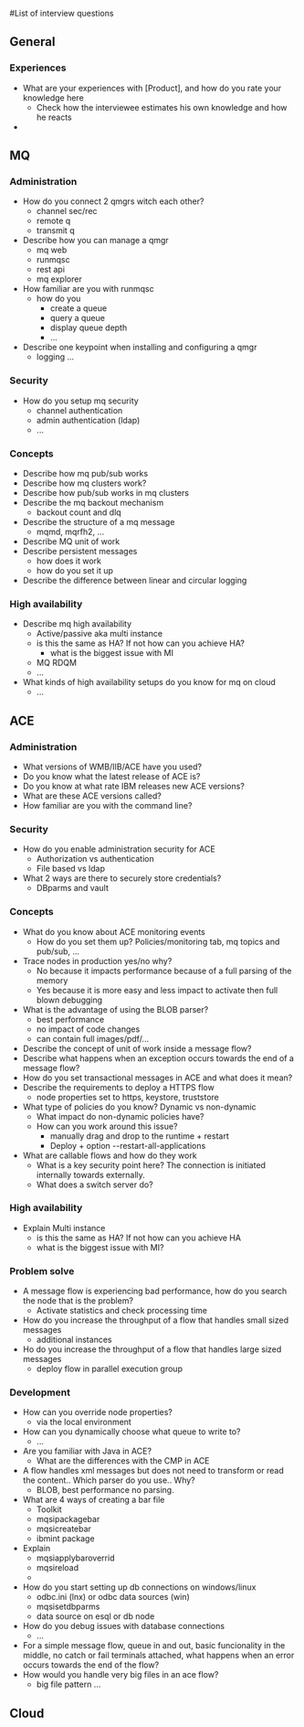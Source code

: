#List of interview questions

## General
### Experiences
 * What are your experiences with [Product], and how do you rate your knowledge here
   * Check how the interviewee estimates his own knowledge and how he reacts  
 * 

## MQ
### Administration
* How do you connect 2 qmgrs witch each other?
    * channel sec/rec
    * remote q
    * transmit q
* Describe how you can manage a qmgr
  * mq web
  * runmqsc
  * rest api
  * mq explorer
* How familiar are you with runmqsc
    * how do you
        * create a queue
        * query a queue
        * display queue depth
        * ...
* Describe one keypoint when installing and configuring a qmgr
    * logging ...

### Security
* How do you setup mq security
    * channel authentication
    * admin authentication (ldap)
    * ...

### Concepts
* Describe how mq pub/sub works
* Describe how mq clusters work?
* Describe how pub/sub works in mq clusters
* Describe the mq backout mechanism
    * backout count and dlq
* Describe the structure of a mq message
    * mqmd, mqrfh2, ...
* Describe MQ unit of work
* Describe persistent messages
    * how does it work
    * how do you set it up
* Describe the difference between linear and circular logging
 
### High availability
 * Describe mq high availability
   * Active/passive aka multi instance
   * is this the same as HA? If not how can you achieve HA?
     * what is the biggest issue with MI
   * MQ RDQM
   * ...
 * What kinds of high availability setups do you know for mq on cloud 
   * ...


## ACE
### Administration
* What versions of WMB/IIB/ACE have you used?
* Do you know what the latest release of ACE is?
* Do you know at what rate IBM releases new ACE versions?
* What are these ACE versions called?
* How familiar are you with the command line?


### Security
* How do you enable administration security for ACE
  * Authorization vs authentication
  * File based vs ldap
* What 2 ways are there to securely store credentials?
  * DBparms and vault

### Concepts
* What do you know about ACE monitoring events
  * How do you set them up? Policies/monitoring tab, mq topics and pub/sub, ...
* Trace nodes in production yes/no why?
  * No because it impacts performance because of a full parsing of the memory
  * Yes because it is more easy and less impact to activate then full blown debugging
* What is the advantage of using the BLOB parser?
  * best performance
  * no impact of code changes
  * can contain full images/pdf/...
* Describe the concept of unit of work inside a message flow?
* Describe what happens when an exception occurs towards the end of a message flow?
* How do you set transactional messages in ACE and what does it mean?
* Describe the requirements to deploy a HTTPS flow
  * node properties set to https, keystore, truststore
* What type of policies do you know? Dynamic vs non-dynamic
  * What impact do non-dynamic policies have?
  * How can you work around this issue?
    * manually drag and drop to the runtime + restart
    * Deploy + option --restart-all-applications
* What are callable flows and how do they work
  * What is a key security point here? The connection is initiated internally towards externally.
  * What does a switch server do?
### High availability
* Explain Multi instance
  * is this the same as HA? If not how can you achieve HA
  * what is the biggest issue with MI?

### Problem solve
* A message flow is experiencing bad performance, how do you search the node that is the problem?
  * Activate statistics and check processing time
* How do you increase the throughput of a flow that handles small sized messages
  * additional instances
* Ho do you increase the throughput of a flow that handles large sized messages
  * deploy flow in parallel execution group

### Development
* How can you override node properties?
  * via the local environment
* How can you dynamically choose what queue to write to?
  * ...
* Are you familiar with Java in ACE? 
  * What are the differences with the CMP in ACE
* A flow handles xml messages but does not need to transform or read the content.. Which parser do you use.. Why?
  * BLOB, best performance no parsing.
* What are 4 ways of creating a bar file
    * Toolkit
    * mqsipackagebar
    * mqsicreatebar
    * ibmint package 
* Explain
  * mqsiapplybaroverrid
  * mqsireload
  * 
* How do you start setting up db connections on windows/linux
  * odbc.ini (lnx) or odbc data sources (win)
  * mqsisetdbparms
  * data source on esql or db node
* How do you debug issues with database connections
  * ...
* For a simple message flow, queue in and out, basic funcionality in the middle, no catch or fail terminals attached, what happens when an error occurs towards the end of the flow?
* How would you handle very big files in an ace flow?
  * big file pattern ...

## Cloud


 